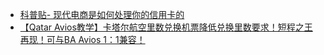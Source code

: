 - [科普贴- 现代电商是如何处理你的信用卡的](https://www.uscardforum.com/t/topic/274114)
- [【Qatar Avios教学】卡塔尔航空里数兑换机票降低兑换里数要求！短程之王再现！可与BA Avios 1：1兼容！](https://www.mrmiles.hk/qatar-avios/)